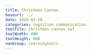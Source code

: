 ```yaml
---
title: Christmas Cannon
baseurl: ../
date: 2016-02-20
categories: cognition communication
toolFile: christmas-cannon.swf
toolWidth: 800
toolHeight: 600
navGroup: learningtools
---
```

